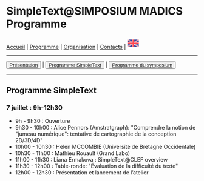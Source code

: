 
# SimpleText@SIMPOSIUM MADICS Programme

[Accueil](https://simpletext-madics.github.io/2021/simposium-madics/fr) | [Programme](https://simpletext-madics.github.io/2021/simposium-madics/fr/program) | [Organisation](https://simpletext-madics.github.io/2021/simposium-madics/fr/organisation) | [Contacts](https://simpletext-madics.github.io/2021/simposium-madics/fr/contacts) | [<img src="../EN.png" width="30">](https://simpletext-madics.github.io/2021/simposium-madics/en/programsimple)

---

<button>[Présentation](https://simpletext-madics.github.io/2021/simposium-madics/fr/program)</button> | <button>[Programme SimpleText](https://simpletext-madics.github.io/2021/simposium-madics/fr/programsimple)</button> | <button>[Programme du symposium](https://simpletext-madics.github.io/2021/simposium-madics/fr/programsympo)</button>

---

## Programme SimpleText

### 7 juillet : 9h-12h30

* 9h - 9h30 : Ouverture
* 9h30 - 10h00 : Alice Pennors (Amstratgraph): "Comprendre la notion de "jumeau numérique": tentative de cartographie de la conception 2D/3D/4D"
* 10h00 - 10h30 : Helen MCCOMBIE (Université de Bretagne Occidentale)
* 10h30 - 11h00 : Mathieu Rouault (Grand Labo)
* 11h00 - 11h30 : Liana Ermakova : SimpleText@CLEF overview
* 11h30 - 12h00 : Table-ronde: "Évaluation de la difficulté du texte"
* 12h00 - 12h30 : Présentation et lancement de l’atelier
